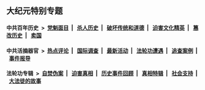 ## 大纪元特别专题

#### 中共百年历史 &nbsp;>&nbsp; [党魁面目](indexes/nf1176107/README.md?05310430) &nbsp;| &nbsp; [杀人历史](indexes/nf1176106/README.md?05310430) &nbsp;| &nbsp; [破坏传统和道德](indexes/nf1176106/README.md?05310430) &nbsp;| &nbsp; [迫害文化精英](indexes/nf1176111/README.md?05310430) &nbsp;| &nbsp; [篡改历史](indexes/nf1176115/README.md?05310430) &nbsp;| &nbsp; [卖国](indexes/nf1176117/README.md?05310430) 

#### 中共活摘器官 &nbsp;>&nbsp; [热点评论](indexes/nf5879/README.md?05310430) &nbsp;| &nbsp; [国际调查](indexes/nf5947/README.md?05310430) &nbsp;| &nbsp; [最新活动](indexes/nf5883/README.md?05310430) &nbsp;| &nbsp; [法轮功遭遇](indexes/nf5881/README.md?05310430) &nbsp;| &nbsp; [追查案例](indexes/nf5880/README.md?05310430) &nbsp;| &nbsp; [事件报导](indexes/nf5877/README.md?05310430) 

#### 法轮功专辑 &nbsp;>&nbsp; [自焚伪案](indexes/nf5562/README.md?05310430) &nbsp;| &nbsp; [迫害真相](indexes/nf4379/README.md?05310430) &nbsp;| &nbsp; [历史事件回顾](indexes/nf5793/README.md?05310430) &nbsp;| &nbsp; [真相特辑](indexes/nf4389/README.md?05310430) &nbsp;| &nbsp; [社会支持](indexes/nf4386/README.md?05310430) &nbsp;| &nbsp; [大法徒的故事](indexes/nf1147481/README.md?05310430) 
